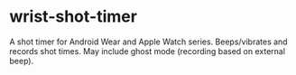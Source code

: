 # wrist-shot-timer
A shot timer for Android Wear and Apple Watch series. Beeps/vibrates and records shot times. May include ghost mode (recording based on external beep).
